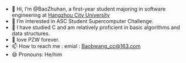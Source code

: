 - 👋 Hi, I’m @BaoZhuhan, a first-year student majoring in software engineering at [Hangzhou City University](http://www.hzcu.edu.cn/)
- 👀 I’m interested in ASC Student Supercomputer Challenge.
- 🌱 I have studied C and am relatively proficient in basic algorithms and data structures.
- 💞️ love PZW forever.
- 📫 How to reach me : emial : Baobwang_cc@163.com
- 😄 Pronouns: He/him

<!---
BaoZhuhan/BaoZhuhan is a ✨ special ✨ repository because its `README.md` (this file) appears on your GitHub profile.
You can click the Preview link to take a look at your changes.
--->
